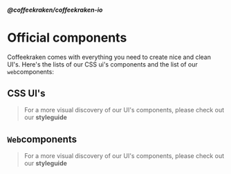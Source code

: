 <!--
/**
 * @name            Official components
 * @namespace       doc.components
 * @type            Markdown
 * @platform        md
 * @status          stable
 * @menu            Documentation / Components           /doc/components/official
 *
 * @since           2.0.0
 * @author    Olivier Bossel <olivier.bossel@gmail.com> (https://coffeekraken.io)
 */
-->

<!-- image -->

<!-- header -->
##### @coffeekraken/coffeekraken-io



# Official components

Coffeekraken comes with everything you need to create nice and clean UI's. Here's the lists of our CSS ui's components and the list of our `web`components:

## CSS UI's

> For a more visual discovery of our UI's components, please check out our **styleguide**


## `Web`components

> For a more visual discovery of our UI's components, please check out our **styleguide**


